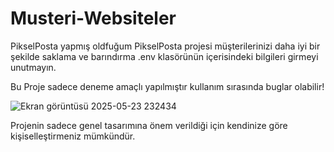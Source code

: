 # Musteri-Websiteler
PikselPosta
yapmış oldfuğum PikselPosta projesi müşterilerinizi daha iyi bir şekilde saklama ve barındırma 
.env klasörünün içerisindeki bilgileri girmeyi unutmayın.

Bu Proje sadece deneme amaçlı yapılmıştır kullanım sırasında buglar olabilir!

![Ekran görüntüsü 2025-05-23 232434](https://github.com/user-attachments/assets/47e3015d-e417-4eae-ab10-b9194f5e3b14)

Projenin sadece genel tasarımına önem verildiği için kendinize göre kişiselleştirmeniz mümkündür.
